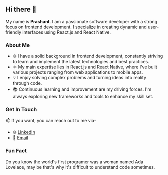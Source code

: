 ## Hi there 👋
My name is **Prashant**. I am a passionate software developer with a strong focus on frontend development. I specialize in creating dynamic and user-friendly interfaces using React.js and React Native.

### About Me

- 🌐 I have a solid background in frontend development, constantly striving to learn and implement the latest technologies and best practices.
- ⚛️ My main expertise lies in React.js and React Native, where I've built various projects ranging from web applications to mobile apps.
- 💡 I enjoy solving complex problems and turning ideas into reality through code.
- 📚 Continuous learning and improvement are my driving forces. I'm always exploring new frameworks and tools to enhance my skill set.

### Get In Touch
 📫 If you want, you can reach out to me via-
- 🌐 [LinkedIn](https://www.linkedin.com/in/prashant-kumar-koli/)
- 📧 [Email](mailto:prashant.kumar.koli@gmail.com)

### Fun Fact
Do you know the world's first programer was a woman named Ada Lovelace, may be that's why it's difficult to understand code sometimes.

<!---
PrashantKoli-21/PrashantKoli-21 is a ✨ special ✨ repository because its `README.md` (this file) appears on your GitHub profile.
You can click the Preview link to take a look at your changes.
--->
